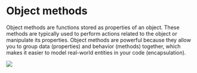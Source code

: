 # Object methods

Object methods are functions stored as properties of an object. These methods are typically used to perform actions related to the object or manipulate its properties.
Object methods are powerful because they allow you to group data (properties) and behavior (methods) together, which makes it easier to model real-world entities in your code (encapsulation).

![](/assets/object-method.png)
